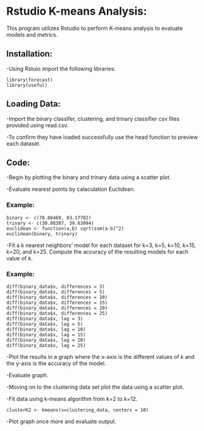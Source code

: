 # Rstudio K-means Analysis:
This program utilizes Rstudio to perform K-means analysis to evaluate models and metrics. 

## Installation:
-Using Rstuio import the following libraries:

    library(forecast)
    library(useful)

## Loading Data:
-Import the binary classifer, clustering, and trinary classifier csv files provided using read.csv. 

-To confirm they have loaded successfully use the head function to preview each dataset.

## Code:
-Begin by plotting the binary and trinary data using a scatter plot.

-Evaluate nearest points by calaculation Euclidean.

### Example:

    binary <- c(70.88469, 83.17702)
    trinary <- c(30.08387, 39.63094)
    euclidean <- function(a,b) sqrt(sum(a-b)^2)
    euclidean(binary, trinary)

-Fit a k nearest neighbors’ model for each dataset for k=3, k=5, k=10, k=15, k=20, and k=25. Compute the accuracy of the resulting models for each value of k. 

### Example:

    diff(binary_data$x, differences = 3)
    diff(binary_data$x, differences = 5)
    diff(binary_data$x, differences = 10)
    diff(binary_data$x, differences = 15)
    diff(binary_data$x, differences = 20)
    diff(binary_data$x, differences = 25)
    diff(binary_data$x, lag = 3)
    diff(binary_data$x, lag = 5)
    diff(binary_data$x, lag = 10)
    diff(binary_data$x, lag = 15)
    diff(binary_data$x, lag = 20)
    diff(binary_data$x, lag = 25)

-Plot the results in a graph where the x-axis is the different values of k and the y-axis is the accuracy of the model.

-Evaluate graph.

-Moving on to the clustering data set plot the data using a scatter plot. 

-Fit data using k-means algorithm from k=2 to k=12. 

    clusterK2 <- kmeans(x=clustering_data, centers = 10)

-Plot graph once more and evaluate output.

